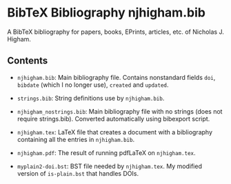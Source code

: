 BibTeX Bibliography njhigham.bib
===========

A BibTeX bibliography for papers, books, EPrints, articles, etc. of
Nicholas J. Higham.

Contents
---------

* `njhigham.bib`:    Main bibliography file.
Contains nonstandard fields
`doi`, `bibdate` (which I no longer use), `created` and `updated`.

* `strings.bib`: String definitions use by `njhigham.bib`.

* `njhigham_nostrings.bib`:   Main bibliography file with no strings
(does not require strings.bib). Converted automatically using
bibexport script.

* `njhigham.tex`:  LaTeX file that creates a document with a bibliography
containing all the entries in `njhigham.bib`.

* `njhigham.pdf`:  The result of running pdfLaTeX on `njhigham.tex`.

* `myplain2-doi.bst`: BST file needed by `njhigham.tex`.  My modified
version of `is-plain.bst` that handles DOIs.
